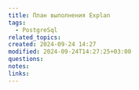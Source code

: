 ```yaml
---
title: План выполнения Explan
tags:
  - PostgreSql
related_topics: 
created: 2024-09-24 14:27
modified: 2024-09-24T14:27:25+03:00
questions: 
notes: 
links: 
---
```

